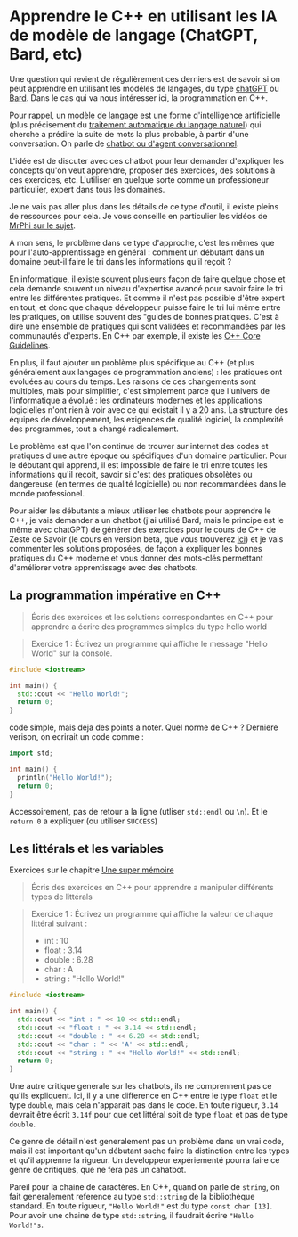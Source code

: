 
# Apprendre le C++ en utilisant les IA de modèle de langage (ChatGPT, Bard, etc)

Une question qui revient de régulièrement ces derniers est de savoir si on peut apprendre en utilisant les modéles de langages, du type
[chatGPT](https://fr.wikipedia.org/wiki/ChatGPT) ou [Bard](https://fr.wikipedia.org/wiki/Bard_(chatbot)). Dans le cas qui va nous intéresser
ici, la programmation en C++.

Pour rappel, un [modèle de langage](https://fr.wikipedia.org/wiki/Mod%C3%A8le_de_langage) est une forme d'intelligence artificielle 
(plus précisement du [traitement automatique du langage naturel](https://fr.wikipedia.org/wiki/Traitement_automatique_du_langage_naturel))
qui cherche a prédire la suite de mots la plus probable, à partir d'une conversation. On parle de [chatbot ou d'agent conversationnel](https://fr.wikipedia.org/wiki/Chatbot).

L'idée est de discuter avec ces chatbot pour leur demander d'expliquer les concepts qu'on veut apprendre, proposer des exercices, des solutions
à ces exercices, etc. L'utiliser en quelque sorte comme un professioneur particulier, expert dans tous les domaines.

Je ne vais pas aller plus dans les détails de ce type d'outil, il existe pleins de ressources pour cela. Je vous conseille en particulier
les vidéos de [MrPhi sur le sujet](https://www.youtube.com/@MonsieurPhi/videos).

A mon sens, le problème dans ce type d'approche, c'est les mêmes que pour l'auto-apprentissage en général : comment un débutant dans un domaine
peut-il faire le tri dans les informations qu'il reçoit ?

En informatique, il existe souvent plusieurs façon de faire quelque chose et cela demande
souvent un niveau d'expertise avancé pour savoir faire le tri entre les différentes pratiques. Et comme il n'est pas possible d'être expert en tout,
et donc que chaque développeur puisse faire le tri lui même entre les pratiques, on utilise souvent des "guides de bonnes pratiques. C'est à dire
une ensemble de pratiques qui sont validées et recommandées par les communautés d'experts. En C++ par exemple, il existe les 
[C++ Core Guidelines](https://isocpp.github.io/CppCoreGuidelines/CppCoreGuidelines). 

En plus, il faut ajouter un problème plus spécifique au C++ (et plus généralement aux langages de programmation anciens) : les pratiques ont
évoluées au cours du temps. Les raisons de ces changements sont multiples, mais pour simplifier, c'est simplement parce que l'univers de l'informatique
a évolué : les ordinateurs modernes et les applications logicielles n'ont rien à voir avec ce qui existait il y a 20 ans. La structure des équipes
de développement, les exigences de qualité logiciel, la complexité des programmes, tout a changé radicalement.

Le problème est que l'on continue de trouver sur internet des codes et pratiques d'une autre époque ou spécifiques d'un domaine particulier.
Pour le débutant qui apprend, il est impossible de faire le tri entre toutes les informations qu'il reçoit, savoir si c'est des pratiques obsolètes
ou dangereuse (en termes de qualité logicielle) ou non recommandées dans le monde professionel.

Pour aider les débutants a mieux utiliser les chatbots pour apprendre le C++, je vais demander a un chatbot (j'ai utilisé Bard, mais le principe
est le même avec chatGPT) de générer des exercices pour le cours de C++ de Zeste de Savoir (le cours en version beta, que vous trouverez 
[ici](https://zestedesavoir.com/contenus/beta/822/la-programmation-en-c-moderne/)) et je vais commenter les solutions proposées, de façon à expliquer les
bonnes pratiques du C++ moderne et vous donner des mots-clés permettant d'améliorer votre apprentissage avec des chatbots.

## La programmation impérative en C++

> Écris des exercices et les solutions correspondantes en C++ pour apprendre a écrire des programmes simples du type hello world

> Exercice 1 : Écrivez un programme qui affiche le message "Hello World" sur la console.

```cpp
#include <iostream>

int main() {
  std::cout << "Hello World!";
  return 0;
}
```

code simple, mais deja des points a noter. Quel norme de C++ ? Derniere verison, on ecrirait un code comme :

```cpp
import std;

int main() {
  println("Hello World!");
  return 0;
}
```

Accessoirement, pas de retour a la ligne (utliser `std::endl` ou `\n`). Et le `return 0` a expliquer (ou utiliser `SUCCESS`)

## Les littérals et les variables

Exercices sur le chapitre [Une super mémoire](https://zestedesavoir.com/contenus/beta/822/la-programmation-en-c-moderne/le-debut-du-voyage/une-super-memoire/)

> Écris des exercices en C++ pour apprendre a manipuler différents types de littérals

> Exercice 1 : Écrivez un programme qui affiche la valeur de chaque littéral suivant :
> - int : 10
> - float : 3.14
> - double : 6.28
> - char : A
> - string : "Hello World!"

```cpp
#include <iostream>

int main() {
  std::cout << "int : " << 10 << std::endl;
  std::cout << "float : " << 3.14 << std::endl;
  std::cout << "double : " << 6.28 << std::endl;
  std::cout << "char : " << 'A' << std::endl;
  std::cout << "string : " << "Hello World!" << std::endl;
  return 0;
}
```

Une autre critique generale sur les chatbots, ils ne comprennent pas ce qu'ils expliquent. Ici, il y a une difference en C++ entre le type `float` et le type
`double`, mais cela n'apparait pas dans le code. En toute rigueur, `3.14` devrait être écrit `3.14f` pour que cet littéral soit de type `float` et pas de type
`double`.

Ce genre de détail n'est generalement pas un problème dans un vrai code, mais il est important qu'un débutant sache faire la distinction entre les types et
qu'il apprenne la rigueur. Un developpeur expériementé pourra faire ce genre de critiques, que ne fera pas un cahatbot.

Pareil pour la chaine de caractères. En C++, quand on parle de `string`, on fait generalement reference au type `std::string` de la bibliothèque standard.
En toute rigueur, `"Hello World!"` est du type `const char [13]`. Pour avoir une chaine de type `std::string`, il faudrait écrire `"Hello World!"s`.
